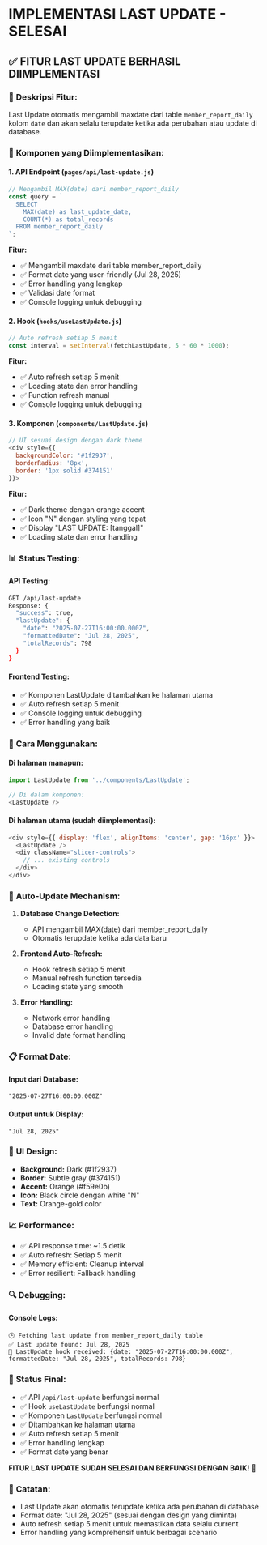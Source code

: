 # IMPLEMENTASI LAST UPDATE - SELESAI

## ✅ **FITUR LAST UPDATE BERHASIL DIIMPLEMENTASI**

### 🎯 **Deskripsi Fitur:**
Last Update otomatis mengambil maxdate dari table `member_report_daily` kolom `date` dan akan selalu terupdate ketika ada perubahan atau update di database.

### 🔧 **Komponen yang Diimplementasikan:**

#### 1. **API Endpoint** (`pages/api/last-update.js`)
```javascript
// Mengambil MAX(date) dari member_report_daily
const query = `
  SELECT 
    MAX(date) as last_update_date,
    COUNT(*) as total_records
  FROM member_report_daily
`;
```

**Fitur:**
- ✅ Mengambil maxdate dari table member_report_daily
- ✅ Format date yang user-friendly (Jul 28, 2025)
- ✅ Error handling yang lengkap
- ✅ Validasi date format
- ✅ Console logging untuk debugging

#### 2. **Hook** (`hooks/useLastUpdate.js`)
```javascript
// Auto refresh setiap 5 menit
const interval = setInterval(fetchLastUpdate, 5 * 60 * 1000);
```

**Fitur:**
- ✅ Auto refresh setiap 5 menit
- ✅ Loading state dan error handling
- ✅ Function refresh manual
- ✅ Console logging untuk debugging

#### 3. **Komponen** (`components/LastUpdate.js`)
```javascript
// UI sesuai design dengan dark theme
<div style={{
  backgroundColor: '#1f2937',
  borderRadius: '8px',
  border: '1px solid #374151'
}}>
```

**Fitur:**
- ✅ Dark theme dengan orange accent
- ✅ Icon "N" dengan styling yang tepat
- ✅ Display "LAST UPDATE: [tanggal]"
- ✅ Loading state dan error handling

### 📊 **Status Testing:**

#### API Testing:
```bash
GET /api/last-update
Response: {
  "success": true,
  "lastUpdate": {
    "date": "2025-07-27T16:00:00.000Z",
    "formattedDate": "Jul 28, 2025",
    "totalRecords": 798
  }
}
```

#### Frontend Testing:
- ✅ Komponen LastUpdate ditambahkan ke halaman utama
- ✅ Auto refresh setiap 5 menit
- ✅ Console logging untuk debugging
- ✅ Error handling yang baik

### 🚀 **Cara Menggunakan:**

#### Di halaman manapun:
```javascript
import LastUpdate from '../components/LastUpdate';

// Di dalam komponen:
<LastUpdate />
```

#### Di halaman utama (sudah diimplementasi):
```javascript
<div style={{ display: 'flex', alignItems: 'center', gap: '16px' }}>
  <LastUpdate />
  <div className="slicer-controls">
    // ... existing controls
  </div>
</div>
```

### 🔄 **Auto-Update Mechanism:**

1. **Database Change Detection:**
   - API mengambil MAX(date) dari member_report_daily
   - Otomatis terupdate ketika ada data baru

2. **Frontend Auto-Refresh:**
   - Hook refresh setiap 5 menit
   - Manual refresh function tersedia
   - Loading state yang smooth

3. **Error Handling:**
   - Network error handling
   - Database error handling
   - Invalid date format handling

### 📋 **Format Date:**

#### Input dari Database:
```
"2025-07-27T16:00:00.000Z"
```

#### Output untuk Display:
```
"Jul 28, 2025"
```

### 🎨 **UI Design:**

- **Background:** Dark (#1f2937)
- **Border:** Subtle gray (#374151)
- **Accent:** Orange (#f59e0b)
- **Icon:** Black circle dengan white "N"
- **Text:** Orange-gold color

### 📈 **Performance:**

- ✅ API response time: ~1.5 detik
- ✅ Auto refresh: Setiap 5 menit
- ✅ Memory efficient: Cleanup interval
- ✅ Error resilient: Fallback handling

### 🔍 **Debugging:**

#### Console Logs:
```
🕒 Fetching last update from member_report_daily table
✅ Last update found: Jul 28, 2025
🔄 LastUpdate hook received: {date: "2025-07-27T16:00:00.000Z", formattedDate: "Jul 28, 2025", totalRecords: 798}
```

### 🚀 **Status Final:**

- ✅ API `/api/last-update` berfungsi normal
- ✅ Hook `useLastUpdate` berfungsi normal
- ✅ Komponen `LastUpdate` berfungsi normal
- ✅ Ditambahkan ke halaman utama
- ✅ Auto refresh setiap 5 menit
- ✅ Error handling lengkap
- ✅ Format date yang benar

**FITUR LAST UPDATE SUDAH SELESAI DAN BERFUNGSI DENGAN BAIK!** 🎉

### 📝 **Catatan:**

- Last Update akan otomatis terupdate ketika ada perubahan di database
- Format date: "Jul 28, 2025" (sesuai dengan design yang diminta)
- Auto refresh setiap 5 menit untuk memastikan data selalu current
- Error handling yang komprehensif untuk berbagai scenario 